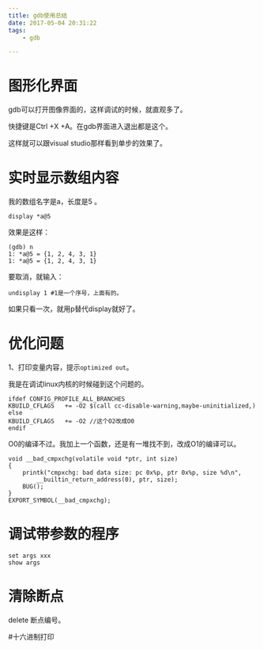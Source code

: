 ```yaml
---
title: gdb使用总结
date: 2017-05-04 20:31:22
tags:
	- gdb

---
```




# 图形化界面

gdb可以打开图像界面的，这样调试的时候，就直观多了。

快捷键是Ctrl +X +A。在gdb界面进入退出都是这个。

这样就可以跟visual studio那样看到单步的效果了。



# 实时显示数组内容

我的数组名字是a，长度是5 。

```
display *a@5
```

效果是这样：

```
(gdb) n
1: *a@5 = {1, 2, 4, 3, 1}
1: *a@5 = {1, 2, 4, 3, 1}
```

要取消，就输入：

```
undisplay 1 #1是一个序号，上面有的。
```

如果只看一次，就用p替代display就好了。

# 优化问题

1、打印变量内容，提示`optimized out`。

我是在调试linux内核的时候碰到这个问题的。

```
ifdef CONFIG_PROFILE_ALL_BRANCHES
KBUILD_CFLAGS	+= -O2 $(call cc-disable-warning,maybe-uninitialized,)
else
KBUILD_CFLAGS   += -O2 //这个O2改成O0
endif
```

O0的编译不过。我加上一个函数，还是有一堆找不到，改成O1的编译可以。

```
void __bad_cmpxchg(volatile void *ptr, int size)
{
	printk("cmpxchg: bad data size: pc 0x%p, ptr 0x%p, size %d\n",
		__builtin_return_address(0), ptr, size);
	BUG();
}
EXPORT_SYMBOL(__bad_cmpxchg);
```

# 调试带参数的程序

```
set args xxx
show args
```

# 清除断点

delete 断点编号。



#十六进制打印